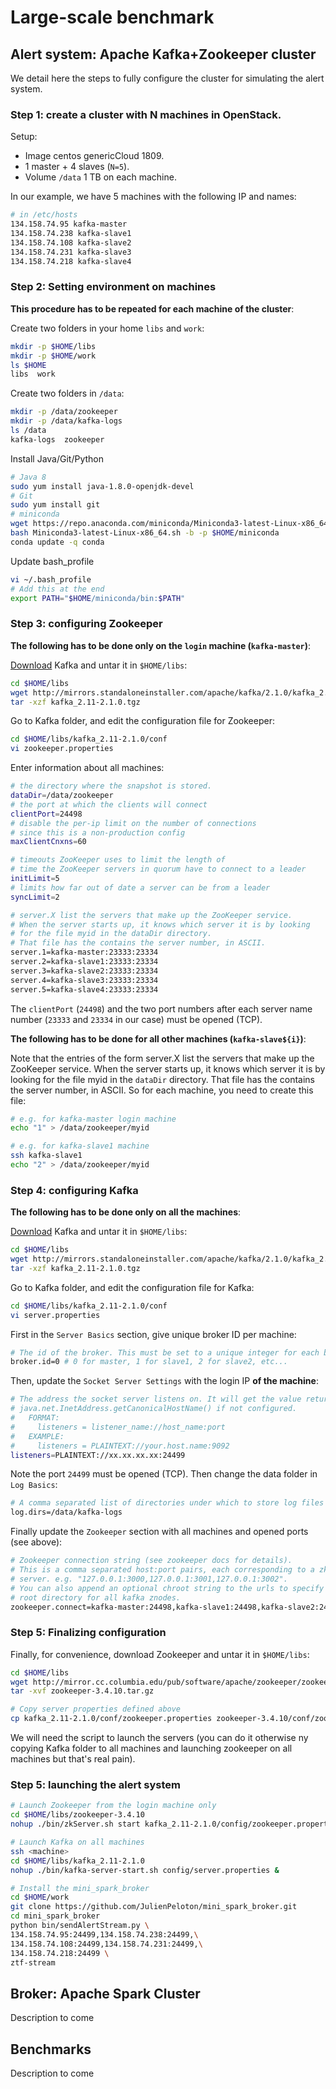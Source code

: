 # Large-scale benchmark

## Alert system: Apache Kafka+Zookeeper cluster

We detail here the steps to fully configure the cluster for simulating the alert system. 

### Step 1: create a cluster with N machines in OpenStack. 

Setup:

* Image centos genericCloud 1809. 
* 1 master + 4 slaves (`N=5`).
* Volume `/data` 1 TB on each machine.

In our example, we have 5 machines with the following IP and names:

```bash
# in /etc/hosts
134.158.74.95 kafka-master
134.158.74.238 kafka-slave1
134.158.74.108 kafka-slave2
134.158.74.231 kafka-slave3
134.158.74.218 kafka-slave4
```

### Step 2: Setting environment on machines

**This procedure has to be repeated for each machine of the cluster**:

Create two folders in your home `libs` and `work`:

```bash
mkdir -p $HOME/libs
mkdir -p $HOME/work
ls $HOME
libs  work
```

Create two folders in `/data`:

```bash
mkdir -p /data/zookeeper
mkdir -p /data/kafka-logs
ls /data
kafka-logs  zookeeper
```

Install Java/Git/Python

```bash
# Java 8
sudo yum install java-1.8.0-openjdk-devel
# Git
sudo yum install git
# miniconda
wget https://repo.anaconda.com/miniconda/Miniconda3-latest-Linux-x86_64.sh
bash Miniconda3-latest-Linux-x86_64.sh -b -p $HOME/miniconda
conda update -q conda
```

Update bash_profile

```bash
vi ~/.bash_profile
# Add this at the end
export PATH="$HOME/miniconda/bin:$PATH"
```

### Step 3: configuring Zookeeper

**The following has to be done only on the `login` machine (`kafka-master`)**:


[Download](https://kafka.apache.org/quickstart) Kafka and untar it in `$HOME/libs`:

```bash
cd $HOME/libs
wget http://mirrors.standaloneinstaller.com/apache/kafka/2.1.0/kafka_2.11-2.1.0.tgz
tar -xzf kafka_2.11-2.1.0.tgz
```

Go to Kafka folder, and edit the configuration file for Zookeeper:

```bash
cd $HOME/libs/kafka_2.11-2.1.0/conf
vi zookeeper.properties
```

Enter information about all machines:

```bash
# the directory where the snapshot is stored.
dataDir=/data/zookeeper
# the port at which the clients will connect
clientPort=24498
# disable the per-ip limit on the number of connections 
# since this is a non-production config
maxClientCnxns=60

# timeouts ZooKeeper uses to limit the length of 
# time the ZooKeeper servers in quorum have to connect to a leader
initLimit=5
# limits how far out of date a server can be from a leader
syncLimit=2

# server.X list the servers that make up the ZooKeeper service. 
# When the server starts up, it knows which server it is by looking 
# for the file myid in the dataDir directory. 
# That file has the contains the server number, in ASCII.
server.1=kafka-master:23333:23334
server.2=kafka-slave1:23333:23334
server.3=kafka-slave2:23333:23334
server.4=kafka-slave3:23333:23334
server.5=kafka-slave4:23333:23334
```

The `clientPort` (`24498`) and the two port numbers after each server name number (`23333` and `23334` in our case) must be opened (TCP).

**The following has to be done for all other machines (`kafka-slave${i}`)**:

Note that the entries of the form server.X list the servers that make up the ZooKeeper service. When the server starts up, it knows which server it is by looking for the file myid in the `dataDir` directory. That file has the contains the server number, in ASCII. So for each machine, you need to create this file:

```bash
# e.g. for kafka-master login machine
echo "1" > /data/zookeeper/myid

# e.g. for kafka-slave1 machine
ssh kafka-slave1
echo "2" > /data/zookeeper/myid
```

### Step 4: configuring Kafka

**The following has to be done only on all the machines**:

[Download](https://kafka.apache.org/quickstart) Kafka and untar it in `$HOME/libs`:

```bash
cd $HOME/libs
wget http://mirrors.standaloneinstaller.com/apache/kafka/2.1.0/kafka_2.11-2.1.0.tgz
tar -xzf kafka_2.11-2.1.0.tgz
```

Go to Kafka folder, and edit the configuration file for Kafka:

```bash
cd $HOME/libs/kafka_2.11-2.1.0/conf
vi server.properties
```

First in the `Server Basics` section, give unique broker ID per machine:

```bash
# The id of the broker. This must be set to a unique integer for each broker.
broker.id=0 # 0 for master, 1 for slave1, 2 for slave2, etc...
```

Then, update the `Socket Server Settings` with the login IP **of the machine**:

```bash
# The address the socket server listens on. It will get the value returned from
# java.net.InetAddress.getCanonicalHostName() if not configured.
#   FORMAT:
#     listeners = listener_name://host_name:port
#   EXAMPLE:
#     listeners = PLAINTEXT://your.host.name:9092
listeners=PLAINTEXT://xx.xx.xx.xx:24499
```
Note the port `24499` must be opened (TCP). Then change the data folder in `Log Basics`:

```bash
# A comma separated list of directories under which to store log files
log.dirs=/data/kafka-logs
```

Finally update the `Zookeeper` section with all machines and opened ports (see above):

```bash
# Zookeeper connection string (see zookeeper docs for details).
# This is a comma separated host:port pairs, each corresponding to a zk
# server. e.g. "127.0.0.1:3000,127.0.0.1:3001,127.0.0.1:3002".
# You can also append an optional chroot string to the urls to specify the
# root directory for all kafka znodes.
zookeeper.connect=kafka-master:24498,kafka-slave1:24498,kafka-slave2:24498,kafka-slave3:24498,kafka-slave4:24498
```

### Step 5: Finalizing configuration

Finally, for convenience, download Zookeeper and untar it in `$HOME/libs`:

```bash
cd $HOME/libs
wget http://mirror.cc.columbia.edu/pub/software/apache/zookeeper/zookeeper-3.4.10/zookeeper-3.4.10.tar.gz
tar -xvf zookeeper-3.4.10.tar.gz

# Copy server properties defined above
cp kafka_2.11-2.1.0/conf/zookeeper.properties zookeeper-3.4.10/conf/zoo.cfg
```

We will need the script to launch the servers (you can do it otherwise ny copying Kafka folder to all machines and launching zookeeper on all machines but that's real pain).


### Step 5: launching the alert system

```bash
# Launch Zookeeper from the login machine only
cd $HOME/libs/zookeeper-3.4.10
nohup ./bin/zkServer.sh start kafka_2.11-2.1.0/config/zookeeper.properties &
```

```bash
# Launch Kafka on all machines
ssh <machine>
cd $HOME/libs/kafka_2.11-2.1.0
nohup ./bin/kafka-server-start.sh config/server.properties &
```

```bash
# Install the mini_spark_broker
cd $HOME/work
git clone https://github.com/JulienPeloton/mini_spark_broker.git
cd mini_spark_broker
python bin/sendAlertStream.py \
134.158.74.95:24499,134.158.74.238:24499,\
134.158.74.108:24499,134.158.74.231:24499,\
134.158.74.218:24499 \
ztf-stream
```

## Broker: Apache Spark Cluster

Description to come

## Benchmarks

Description to come